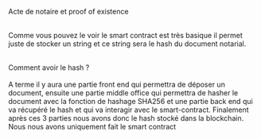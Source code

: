 Acte de notaire et proof of existence 

<br>Comme vous pouvez le voir le smart contract est très basique il permet juste de stocker un string et ce string sera le hash du document notarial. </br>


<br>Comment avoir le hash ?</br>
<br>A terme il y aura une partie front end qui permettra de déposer un document, ensuite une partie middle office qui permettra de hasher le document avec la fonction de hashage SHA256 et une partie back end qui va récupéré le hash et qui va interagir avec le smart-contract. Finalement après ces  3 parties nous avons donc le hash stocké dans la blockchain. Nous nous avons uniquement fait le smart contract </br>
